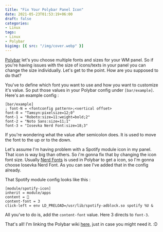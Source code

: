 ```yaml
---
title: "Fix Your Polybar Panel Icon"
date: 2021-05-23T01:53:19+06:00
draft: false
categories:
- Linux
tags:
- Linux
- Polybar
bigimg: [{ src: "/img/cover.webp" }]
---
```


[Polybar](https://github.com/polybar/polybar) let's you choose multiple fonts and sizes for your WM panel. So if you're having issues with the size of icons/texts in your panel you can change the size individually. Let's get to the point. How are you supposed to do that?

You've to define which font you want to use and how you want to customize it's value. So put those values in your Polybar config under `[bar/example]`. Here's an example config :

```
[bar/example]
; font-N = <fontconfig pattern>;<vertical offset>
font-0 = "Tamsyn:pixelsize=12;0"
font-1 = "Roboto:size=11:weight=bold;2"
font-2 = "Noto Sans:size=11;1"
font-3 = "Iosevka Nerd Font:size=18;3"
```

If you're wondering what the value after semicolon does. It is used to move the font to the up or to the down.

Let's assume I'm having problem with a Spotify module icon in my panel. That icon is way big than others. So i'm gonna fix that by changing the icon font size. Usually [Nerd Fonts](nerdfonts.com) is used in Polybar to get a icon, so I'm gonna choose Iosevka Nerd Font. As you can see I've added that in the config already.

That Spotify module config looks like this :

```
[module/spotify-icon]
inherit = module/apps
content = 
content-font = 3
click-left = env LD_PRELOAD=/usr/lib/spotify-adblock.so spotify %U &
```

All you've to do is, add the `content-font` value. Here 3 directs to `font-3`.

That's all! I'm linking the Polybar wiki [here](https://github.com/polybar/polybar/wiki/Fonts), just in case you might need it. :D
